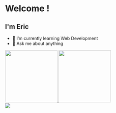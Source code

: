 # Welcome !
## I'm Eric

- 🌱 I’m currently learning Web Development
- 💬 Ask me about anything

<div>
  <a href = "https://github.com/EricdeLira">
  <img height = "170em" src = "https://github-readme-stats.vercel.app/api?username=EricdeLira&show_icons=true&theme=tokyonight&include_all_commits=true&count_private=true"/>
  <img height = "170em"  src = "https://github-readme-stats.vercel.app/api/top-langs/?username=EricdeLira&layout=compact&langs_count=16&theme=tokyonight"/>
</div>
  
<div>
    <a href = "https://www.linkedin.com/in/ericdelira/" target="_blank"><img src = "https://img.shields.io/badge/LinkedIn-0077B5?style=for-the-badge&logo=linkedin&logoColor=white"></a>
</div>
